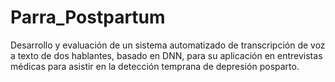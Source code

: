 # Parra_Postpartum
Desarrollo y evaluación de un sistema automatizado de transcripción de voz a texto de dos hablantes, basado en DNN, para su aplicación en entrevistas médicas para asistir en la detección temprana de depresión posparto.
